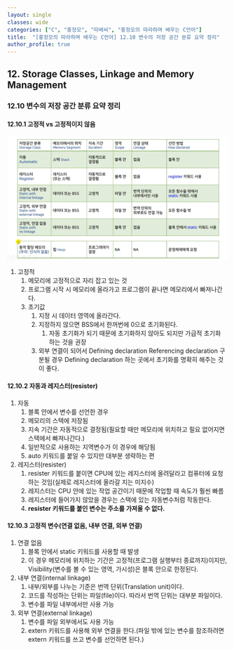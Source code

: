 ```yaml
---
layout: single
classes: wide
categories: ["C", "홍정모", "따배씨", "홍정모의 따라하며 배우는 C언어"]
title:  "[홍정모의 따라하며 배우는 C언어] 12.10 변수의 저장 공간 분류 요약 정리"
author_profile: true
---
```


## 12. Storage Classes, Linkage and Memory Management

### 12.10 변수의 저장 공간 분류 요약 정리

#### 12.10.1 고정적 vs 고정적이지 않음

![image](/assets/images/tbc/section12/12.10.1.jpg)

1. 고정적
   1. 메모리에 고정적으로 자리 잡고 있는 것
   2. 프로그램 시작 시 메모리에 올라가고 프로그램이 끝나면 메모리에서 빠져나간다.
   3. 초기값
      1. 지정 시 데이터 영역에 올라간다.
      2. 지정하지 않으면 BSS에서 한꺼번에 0으로 초기화된다.
         1. 자동 초기화가 되기 때문에 초기화하지 않아도 되지만 가급적 초기화 하는 것을 권장
      3. 외부 연결이 되어서 Defining declaration Referencing declaration 구분될 경우 Defining declaration 하는 곳에서 초기화를 명확히 해주는 것이 좋다.

#### 12.10.2 자동과 레지스터(resister)

1. 자동
   1. 블록 안에서 변수를 선언한 경우
   2. 메모리의 스택에 저장됨
   3. 지속 기간은 자동적으로 결정됨(필요할 때만 메모리에 위치하고 필요 없어지면 스택에서 빠져나간다.)
   4. 일반적으로 사용하는 지역변수가 이 경우에 해당됨
   5. auto 키워드를 붙일 수 있지만 대부분 생략하는 편
2. 레지스터(resister)
   1. resister 키워드를 붙이면 CPU에 있는 레지스터에 올려달라고 컴퓨터에 요청하는 것임(실제로 레지스터에 올라갈 지는 미지수)
   2. 레지스터는 CPU 안에 있는 작업 공간이기 때문에 작업할 때 속도가 훨씬 빠름
   3. 레지스터에 들어가지 않았을 경우는 스택에 있는 자동변수처럼 작동한다.
   4. **resister 키워드를 붙인 변수는 주소를 가져올 수 없다.**

#### 12.10.3 고정적 변수(연결 없음, 내부 연결, 외부 연결)

1. 연결 없음
   1. 블록 안에서 static 키워드를 사용할 때 발생
   2. 이 경우 메모리에 위치하는 기간은 고정적(프로그램 실행부터 종료까지)이지만, Visibility(변수를 볼 수 있는 영역, 가시성)은 블록 안으로 한정된다.
2. 내부 연결(internal linkage)
   1. 내부/외부를 나누는 기준은 번역 단위(Translation unit)이다.
   2. 코드를 작성하는 단위는 파일(file)이다. 따라서 번역 단위는 대부분 파일이다.
   3. 변수를 파일 내부에서만 사용 가능
3. 외부 연결(external linkage)
   1. 변수를 파일 외부에서도 사용 가능
   2. extern 키워드를 사용해 외부 연결을 한다.(파일 밖에 있는 변수를 참조하려면 extern 키워드를 쓰고 변수를 선언하면 된다.)
